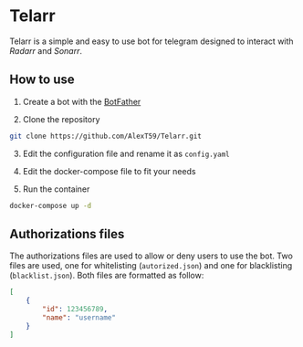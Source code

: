 # Telarr

Telarr is a simple and easy to use bot for telegram designed to interact with *Radarr* and *Sonarr*.

## How to use

1. Create a bot with the [BotFather](https://t.me/botfather)

2. Clone the repository

```bash
git clone https://github.com/AlexT59/Telarr.git
```

3. Edit the configuration file and rename it as `config.yaml`

4. Edit the docker-compose file to fit your needs

5. Run the container

```bash
docker-compose up -d
```

## Authorizations files

The authorizations files are used to allow or deny users to use the bot.
Two files are used, one for whitelisting (`autorized.json`) and one for blacklisting (`blacklist.json`).
Both files are formatted as follow:

```json
[
    {
        "id": 123456789,
        "name": "username"
    }
]
```
